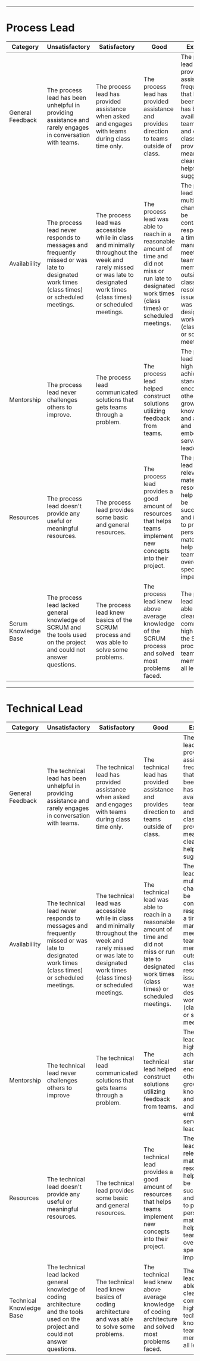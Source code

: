 ___ 
# Process Lead

Category | Unsatisfactory | Satisfactory | Good | Excellent
---|----------------|--------------|------|----------
General Feedback | The process lead has been unhelpful in providing assistance and rarely engages in conversation with teams. | The process lead has provided assistance when asked and engages with teams during class time only. | The process lead has provided assistance and provides direction to teams outside of class. | The process lead has provided assistance frequently that has been helpful, has been available to teams both in and out of class, and provides meaningful, clear, and helpful suggestions. |
Availabiility | The process lead never responds to messages and frequently missed or was late to designated work times (class times) or scheduled meetings. | The process lead was accessible while in class and minimally throughout the week and rarely missed or was late to designated work times (class times) or scheduled meetings. | The process lead was able to reach in a reasonable amount of time and did not miss or run late to designated work times (class times) or scheduled meetings. | The process lead provides multiple channels to be contacted, responded in a timely manner, meets with team members outside of class to help resolve issues and was early to designated work times (class times) or scheduled meetings. |
Mentorship | The process lead never challenges others to improve. | The process lead communicated solutions that gets teams through a problem. | The process lead helped construct solutions utilizing feedback from teams. | The process lead sets high but achievable standards, encourages others to grow in their knowledge and abilities, and embodies servant leadership. |
Resources | The process lead doesn't provide any useful or meaningful resources. | The process lead provides some basic and general resources. | The process lead provides a good amount of resources that helps teams implement new concepts into their project. | The process lead provides relevant materials and resources to help teams be successful and is willing to produce personal materials to help guide teams to overcome specific impediments. |
Scrum Knowledge Base | The process lead lacked general knowledge of SCRUM and the tools used on the project and could not answer questions. | The process lead knew basics of the SCRUM process and was able to solve some problems. | The process lead knew above average knowledge of the SCRUM process and solved most problems faced. | The process lead was able to clearly communicate high levels of the SCRUM process to team members on all levels. |

___
# Technical Lead

Category | Unsatisfactory | Satisfactory | Good | Excellent
---|----------------|--------------|------|----------
General Feedback | The technical lead has been unhelpful in providing assistance and rarely engages in conversation with teams. | The technical lead has provided assistance when asked and engages with teams during class time only. | The technical lead has provided assistance and provides direction to teams outside of class. | The technical lead has provided assistance frequently that has been helpful, has been available to teams both in and out of class, and provides meaningful, clear, and helpful suggestions. |
Availabiility | The technical lead never responds to messages and frequently missed or was late to designated work times (class times) or scheduled meetings. | The technical lead was accessible while in class and minimally throughout the week and rarely missed or was late to designated work times (class times) or scheduled meetings. | The technical lead was able to reach in a reasonable amount of time and did not miss or run late to designated work times (class times) or scheduled meetings. | The technical lead provides multiple channels to be contacted, responded in a timely manner, meets with team members outside of class to help resolve issues and was early to designated work times (class times) or scheduled meetings. |
Mentorship | The technical lead never challenges others to improve | The technical lead communicated solutions that gets teams through a problem. | The technical lead helped construct solutions utilizing feedback from teams. | The technical lead sets high but achievable standards, encourages others to grow in their knowledge and abilities, and embodies servant leadership. |
Resources | The technical lead doesn't provide any useful or meaningful resources. | The technical lead provides some basic and general resources. | The technical lead provides a good amount of resources that helps teams implement new concepts into their project. | The technical lead provides relevant materials and resources to help teams be successful and is willing to produce personal materials to help guide teams to overcome specific impediments. |
Technical Knowledge Base | The technical lead lacked general knowledge of coding architecture and the tools used on the project and could not answer questions. | The technical lead knew basics of coding architecture and was able to solve some problems. | The technical lead knew above average knowledge of coding architecture and solved most problems faced. | The technical lead was able to clearly communicate high levels technical knowledge to team members of all levels. |